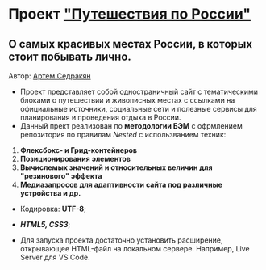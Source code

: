 # Проект ["Путешествия по России"](https://artemsedrakyan.github.io/russian-travel/)

## О самых красивых местах России, в которых стоит побывать лично.

Автор: [Артем Седракян](https://github.com/ArtemSedrakyan)

* Проект представляет собой одностраничный сайт с тематическими блоками о путешествии и живописных местах с ссылками на официальные источники, социальные сети и полезные сервисы для планирования и проведения отдыха в России.
* Данный прект реализован по **методологии БЭМ** с офрмлением репозитория по правилам _Nested_ с использванием техник:

1. **Флексбокс- и Грид-контейнеров**
2. **Позиционирования элементов**
3. **Вычислемых значений и относительных величин для "резинового" эффекта**
4. **Медиазапросов для адаптивности сайта под различные устройства и др.**

* Кодировка: **UTF-8**;
* ***HTML5, CSS3***;

* Для запуска проекта достаточно установить расширение, открывающее HTML-файл на локальном сервере. Например, Live Server для VS Code.
